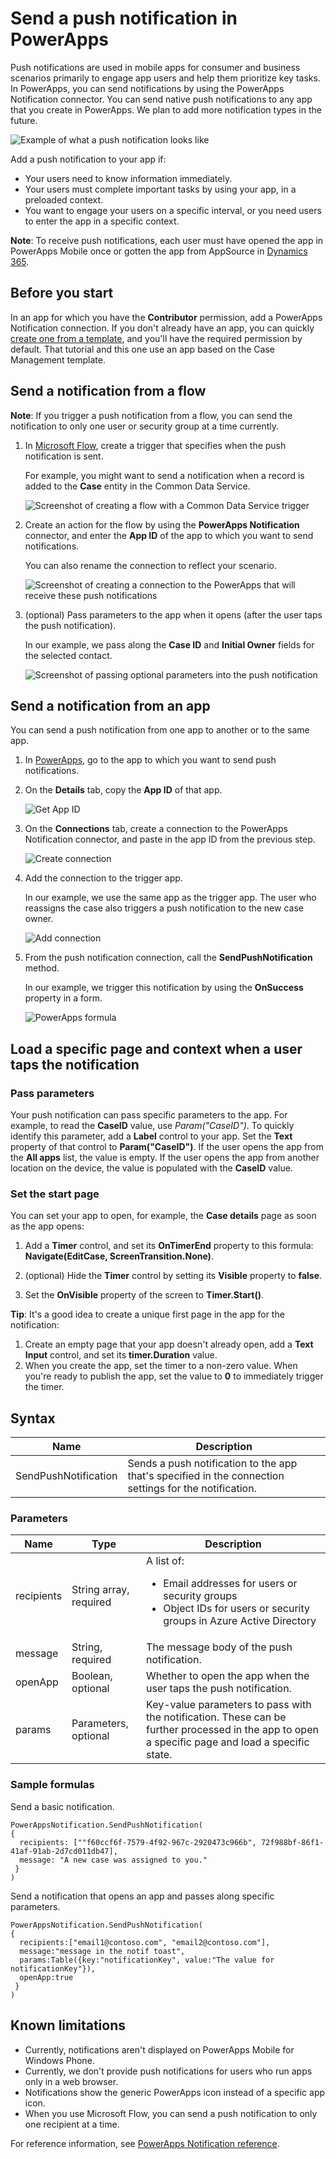 <properties
	pageTitle="Send a push notification | Microsoft PowerApps"
	description="Learn how to send native push notifications to an app in PowerApps."
	services=""
	suite="powerapps"
	documentationCenter="na"
	authors="jamesol-msft"
	manager="anneta"
	editor=""
	tags=""
	/>

<tags
	ms.service="powerapps"
	ms.devlang="na"
	ms.topic="article"
	ms.tgt_pltfrm="na"
	ms.workload="na"
	ms.date="08/08/2017"
	ms.author="jamesol"/>

# Send a push notification in PowerApps #
Push notifications are used in mobile apps for consumer and business scenarios primarily to engage app users and help them prioritize key tasks. In PowerApps, you can send notifications by using the PowerApps Notification connector. You can send native push notifications to any app that you create in PowerApps. We plan to add more notification types in the future.

![Example of what a push notification looks like](./media/add-notifications/pic1-notification-screenshot.png)

Add a push notification to your app if:

- Your users need to know information immediately.
- Your users must complete important tasks by using your app, in a preloaded context.
- You want to engage your users on a specific interval, or you need users to enter the app in a specific context.

**Note**: To receive push notifications, each user must have opened the app in PowerApps Mobile once or gotten the app from AppSource in [Dynamics 365](https://home.dynamics.com/).

## Before you start ##
In an app for which you have the **Contributor** permission, add a PowerApps Notification connection. If you don't already have an app, you can quickly [create one from a template](get-started-test-drive.md), and you'll have the required permission by default. That tutorial and this one use an app based on the Case Management template.

## Send a notification from a flow ##
**Note**: If you trigger a push notification from a flow, you can send the notification to only one user or security group at a time currently.

1. In [Microsoft Flow](https://flow.microsoft.com), create a trigger that specifies when the push notification is sent.

	For example, you might want to send a notification when a record is added to the **Case** entity in the Common Data Service.

	![Screenshot of creating a flow with a Common Data Service trigger](./media/add-notifications/pic4-step1-flowupdated.png)

2. Create an action for the flow by using the **PowerApps Notification** connector, and enter the **App ID** of the app to which you want to send notifications.

	You can also rename the connection to reflect your scenario.

	![Screenshot of creating a connection to the PowerApps that will receive these push notifications](./media/add-notifications/pic5-step2-create-connection.jpg)

4. (optional) Pass parameters to the app when it opens (after the user taps the push notification).

	In our example, we pass along the **Case ID** and **Initial Owner** fields for the selected contact.

	![Screenshot of passing optional parameters into the push notification](./media/add-notifications/pic6-step3-configure-notif.jpg)

## Send a notification from an app
You can send a push notification from one app to another or to the same app.

1. In [PowerApps](https://web.powerapps.com/), go to the app to which you want to send push notifications.

1. On the **Details** tab, copy the **App ID** of that app.

	![Get App ID](./media/add-notifications/grab-id.png)

2. On the **Connections** tab, create a connection to the PowerApps Notification connector, and paste in the app ID from the previous step.

	![Create connection](./media/add-notifications/create-connection.png)

3. Add the connection to the trigger app.

	In our example, we use the same app as the trigger app. The user who reassigns the case also triggers a push notification to the new case owner.

	![Add connection](./media/add-notifications/add-connection.png)

4. From the push notification connection, call the **SendPushNotification** method.

	In our example, we trigger this notification by using the **OnSuccess** property in a form.

	![PowerApps formula](./media/add-notifications/powerapps-function.png)

## Load a specific page and context when a user taps the notification

### Pass parameters
Your push notification can pass specific parameters to the app. For example, to read the **CaseID** value, use *Param("CaseID")*. To quickly identify this parameter, add a **Label** control to your app. Set the **Text** property of that control to **Param("CaseID")**. If the user opens the app from the **All apps** list, the value is empty. If the user opens the app from another location on the device, the value is populated with the **CaseID** value.

### Set the start page
You can set your app to open, for example, the **Case details** page as soon as the app opens:

1. Add a **Timer** control, and set its **OnTimerEnd** property to this formula:
<br>**Navigate(EditCase, ScreenTransition.None)**.

1. (optional) Hide the **Timer** control by setting its **Visible** property to **false**.

1. Set the **OnVisible** property of the screen to **Timer.Start()**.

**Tip**: It's a good idea to create a unique first page in the app for the notification:

1. Create an empty page that your app doesn't already open, add a **Text Input** control, and set its **timer.Duration** value.
4. When you create the app, set the timer to a non-zero value. When you're ready to publish the app, set the value to **0** to immediately trigger the timer.

## Syntax

| Name | Description |
|------|-------------|
| SendPushNotification | Sends a push notification to the app that's specified in the connection settings for the notification. |

### Parameters
| Name       | Type    | Description |
|------------|---------|-------------|
| recipients | String array, required | A list of: <ul> <li>Email addresses for users or security groups</li> <li>Object IDs for users or security groups in Azure Active Directory</li></ul>                |
| message    | String, required          | The message body of the push notification.    |
| openApp    | Boolean, optional         | Whether to open the app when the user taps the push notification.                                                                                             |
| params     | Parameters, optional      | Key-value parameters to pass with the notification. These can be further processed in the app to open a specific page and load a specific state. |

### Sample formulas


Send a basic notification.

```
PowerAppsNotification.SendPushNotification(
{
  recipients: [""f60ccf6f-7579-4f92-967c-2920473c966b", 72f988bf-86f1-41af-91ab-2d7cd011db47],
  message: "A new case was assigned to you."
 }
)
```

Send a notification that opens an app and passes along specific parameters.
```
PowerAppsNotification.SendPushNotification(
{
  recipients:["email1@contoso.com", "email2@contoso.com"],
  message:"message in the notif toast",
  params:Table({key:"notificationKey", value:"The value for notificationKey"}),
  openApp:true
 }
)
```

## Known limitations ##
- Currently, notifications aren't displayed on PowerApps Mobile for Windows Phone.
- Currently, we don't provide push notifications for users who run apps only in a web browser.
- Notifications show the generic PowerApps icon instead of a specific app icon.
- When you use Microsoft Flow, you can send a push notification to only one recipient at a time.

For reference information, see [PowerApps Notification reference](https://docs.microsoft.com/en-us/connectors/powerappsnotification/).
